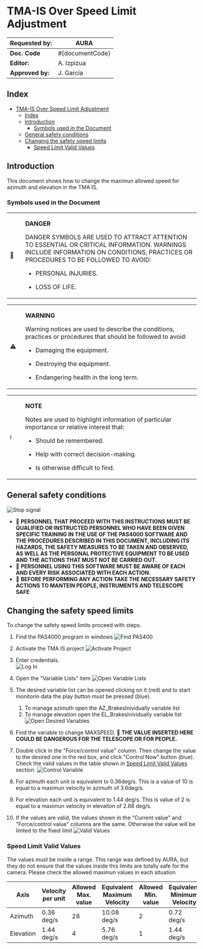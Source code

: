 # TMA-IS Over Speed Limit Adjustment

| **Requested by:** | **AURA** |
|-------------------|----------|
| **Doc. Code**     | #{documentCode}       |
| **Editor:**       | A. Izpizua         |
| **Approved by:**  | J. García         |

## Index

- [TMA-IS Over Speed Limit Adjustment](#tma-is-over-speed-limit-adjustment)
  - [Index](#index)
  - [Introduction](#introduction)
    - [Symbols used in the Document](#symbols-used-in-the-document)
  - [General safety conditions](#general-safety-conditions)
  - [Changing the safety speed limits](#changing-the-safety-speed-limits)
    - [Speed Limit Valid Values](#speed-limit-valid-values)

## Introduction

This document shows how to change the maximun allowed speed for azimuth and elevation in the TMA IS.

### Symbols used in the Document

<table>
  <colgroup>
    <col style="width: 8%" />
    <col style="width: 91%" />
  </colgroup>
  <tbody>
    <tr class="odd">
      <td>🛑</td>
      <td>
        <p><strong>DANGER</strong></p>
        <p>
          DANGER SYMBOLS ARE USED TO ATTRACT ATTENTION TO ESSENTIAL OR CRITICAL
          INFORMATION. WARNINGS INCLUDE INFORMATION ON CONDITIONS, PRACTICES OR
          PROCEDURES TO BE FOLLOWED TO AVOID:
        </p>
        <ul>
          <li><p>PERSONAL INJURIES.</p></li>
          <li><p>LOSS OF LIFE.</p></li>
        </ul>
      </td>
    </tr>
  </tbody>
</table>
<table>
  <colgroup>
    <col style="width: 8%" />
    <col style="width: 91%" />
  </colgroup>
  <tbody>
    <tr class="odd">
      <td>⚠️</td>
      <td>
        <p><strong>WARNING</strong></p>
        <p>
          Warning notices are used to describe the conditions, practices or
          procedures that should be followed to avoid:
        </p>
        <ul>
          <li><p>Damaging the equipment.</p></li>
          <li><p>Destroying the equipment.</p></li>
          <li><p>Endangering health in the long term.</p></li>
        </ul>
      </td>
    </tr>
  </tbody>
</table>
<table>
  <colgroup>
    <col style="width: 8%" />
    <col style="width: 91%" />
  </colgroup>
  <tbody>
    <tr class="odd">
      <td>ℹ️</td>
      <td>
        <p><strong>NOTE</strong></p>
        <p>
          Notes are used to highlight information of particular importance or
          relative interest that:
        </p>
        <ul>
          <li>
            <p>Should be remembered.</p>
          </li>
          <li>
            <p>Help with correct decision-making.</p>
          </li>
          <li>
            <p>Is otherwise difficult to find.</p>
          </li>
        </ul>
      </td>
    </tr>
  </tbody>
</table>

## General safety conditions

![Stop signal](resources/StopIcon.png)

- 🛑 **PERSONNEL THAT PROCEED WITH THIS INSTRUCTIONS MUST BE QUALIFIED OR INSTRUCTED PERSONNEL WHO HAVE BEEN GIVEN SPECIFIC TRAINING IN THE USE OF THE PAS4000 SOFTWARE AND THE PROCEDURES DESCRIBED IN THIS DOCUMENT, INCLUDING ITS HAZARDS, THE SAFETY MEASURES TO BE TAKEN AND OBSERVED, AS WELL AS THE PERSONAL PROTECTIVE EQUIPMENT TO BE USED AND THE ACTIONS THAT MUST NOT BE CARRIED OUT.**
- 🛑 **PERSONNEL USING THIS SOFTWARE MUST BE AWARE OF EACH AND EVERY RISK ASSOCIATED WITH EACH ACTION.**
- 🛑 **BEFORE PERFORMING ANY ACTION TAKE THE NECESSARY SAFETY ACTIONS TO MANTEIN PEOPLE, INSTRUMENTS AND TELESCOPE SAFE**

## Changing the safety speed limits


To change the safety speed limits proceed with steps.

1. Find the PAS4000 program in windows
![Find PAS400](resources/FindPass4000.png)

1. Activate the TMA IS project
![Activate Project](resources/ActivateProject.png)

1. Enter credentials.                       
![Log In](resources/LogIn.png)

1. Open the "Variable Lists" item
![Open Variable Lists](resources/VariableList.png)

1. The desired variable list can be opened clicking on it (red) and to start monitorin data the play button must be pressed (blue).

   1. To manage azimuth open the AZ_BrakesInividually variable list
   2. To manage elevation open the EL_BrakesInividually variable list
      ![Open Desired Variables](resources/OpenDesiredVariableList.png)

1. Find the variable to change MAXSPEED. 🛑 **THE VALUE INSERTED HERE COULD BE DANGEROUS FOR THE TELESCOPE OR FOR PEOPLE.**

1. Double click in the "Force/control value" column. Then change the value to the desired one in the red box, and click "Control Now" button (blue). Check the valid values in the table shown in [Speed Limit Valid Values](#speed-limit-valid-values) section.
![Control Variable](resources/ControlVariable.png)

  1. For azimuth each unit is equivalent to 0.36deg/s. This is a value of 10 is equal to a maximun velocity in azimuth of 3.6deg/s.
  2. For elevation each unit is equivalent to 1.44 deg/s. This is value of 2 is equal to a maximun velocity in elevaiton of 2.88 deg/s.

1. If the values are valid, the values shown in the "Current value" and "Force/control value" columns are the same. Otherwise the value will be limted to the fixed limit
![Valid Values](resources/ValidValues.png)

### Speed Limit Valid Values

The values must be inside a range. This range was defined by AURA, but they do not ensure that the values inside this limits are totally safe for the camera. Please check the allowed maximun values in each situation

| Axis      | Velocity per unit | Allowed Max. value | Equivalent Maximum Velocity | Allowed Min. value | Equivalent Minimum Velocity |
| --------- | -------------------- | ---------------------- | ----------------------------- | ---------------------- | ---------------------------- |
| Azimuth   | 0.36 deg/s           | 28                     | 10.08 deg/s                   | 2                      | 0.72 deg/s                   |
| Elevation | 1.44 deg/s           | 4                      | 5.76 deg/s                    | 1                      | 1.44 deg/s                   |